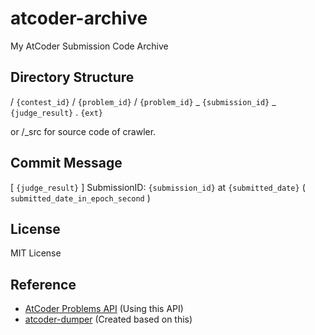 # atcoder-archive

My AtCoder Submission Code Archive

## Directory Structure

/ `{contest_id}` / `{problem_id}` / `{problem_id}` _ `{submission_id}` _ `{judge_result}` . `{ext}`

or /_src for source code of crawler.

## Commit Message

[ `{judge_result}` ] SubmissionID: `{submission_id}` at `{submitted_date}` ( `submitted_date_in_epoch_second` )

## License

MIT License

## Reference

 - [AtCoder Problems API](https://github.com/kenkoooo/AtCoderProblems/blob/master/doc/api.md) (Using this API)
 - [atcoder-dumper](https://github.com/yu7400ki/atcoder-dumper) (Created based on this)